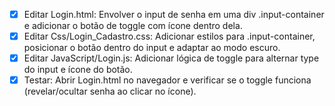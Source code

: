 - [x] Editar Login.html: Envolver o input de senha em uma div .input-container e adicionar o botão de toggle com ícone dentro dela.
- [x] Editar Css/Login_Cadastro.css: Adicionar estilos para .input-container, posicionar o botão dentro do input e adaptar ao modo escuro.
- [x] Editar JavaScript/Login.js: Adicionar lógica de toggle para alternar type do input e ícone do botão.
- [x] Testar: Abrir Login.html no navegador e verificar se o toggle funciona (revelar/ocultar senha ao clicar no ícone).

